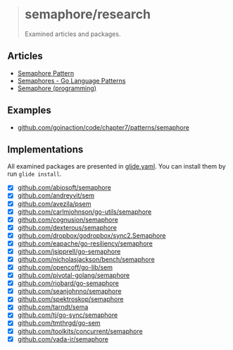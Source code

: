 > # semaphore/research
>
> Examined articles and packages.

## Articles

- [Semaphore Pattern](http://tmrts.com/go-patterns/synchronization/semaphore.html)
- [Semaphores - Go Language Patterns](https://sites.google.com/site/gopatterns/concurrency/semaphores)
- [Semaphore (programming)](https://en.wikipedia.org/wiki/Semaphore_(programming))

## Examples

- [github.com/goinaction/code/chapter7/patterns/semaphore](https://github.com/goinaction/code/tree/master/chapter7/patterns/semaphore)

## Implementations

All examined packages are presented in [glide.yaml](glide.yaml).
You can install them by run `glide install`.

- [x] [github.com/abiosoft/semaphore](https://github.com/abiosoft/semaphore)
- [x] [github.com/andreyvit/sem](https://github.com/andreyvit/sem)
- [x] [github.com/avezila/psem](https://github.com/avezila/psem)
- [x] [github.com/carlmjohnson/go-utils/semaphore](https://github.com/carlmjohnson/go-utils/tree/3990067/semaphore)
- [x] [github.com/cognusion/semaphore](https://github.com/cognusion/semaphore)
- [x] [github.com/dexterous/semaphore](https://github.com/dexterous/semaphore)
- [x] [github.com/dropbox/godropbox/sync2.Semaphore](https://github.com/dropbox/godropbox/blob/908470f/sync2/semaphore.go)
- [x] [github.com/eapache/go-resiliency/semaphore](https://github.com/eapache/go-resiliency/blob/b1fe83b/semaphore)
- [x] [github.com/jsipprell/go-semaphore](https://github.com/jsipprell/go-semaphore)
- [x] [github.com/nicholasjackson/bench/semaphore](https://github.com/nicholasjackson/bench/tree/7e0e679/semaphore)
- [x] [github.com/opencoff/go-lib/sem](https://github.com/opencoff/go-lib/tree/ea60bcb/sem)
- [x] [github.com/pivotal-golang/semaphore](https://github.com/pivotal-golang/semaphore)
- [x] [github.com/riobard/go-semaphore](https://github.com/riobard/go-semaphore)
- [x] [github.com/seanjohnno/semaphore](https://github.com/seanjohnno/semaphore)
- [x] [github.com/spektroskop/semaphore](https://github.com/spektroskop/semaphore)
- [x] [github.com/tarndt/sema](https://github.com/tarndt/sema)
- [x] [github.com/tj/go-sync/semaphore](https://github.com/tj/go-sync/tree/8448302/semaphore)
- [x] [github.com/tmthrgd/go-sem](https://github.com/tmthrgd/go-sem)
- [x] [github.com/toolkits/concurrent/semaphore](https://github.com/toolkits/concurrent/tree/a4371d7/semaphore)
- [x] [github.com/vada-ir/semaphore](https://github.com/vada-ir/semaphore)
